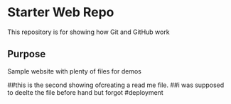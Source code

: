 # Starter Web Repo

This repository is for showing how Git and GitHub work

## Purpose

Sample website with plenty of files for demos

##this is the second showing ofcreating a read me file.
##i was supposed to deelte the file before hand but forgot 
#deployment